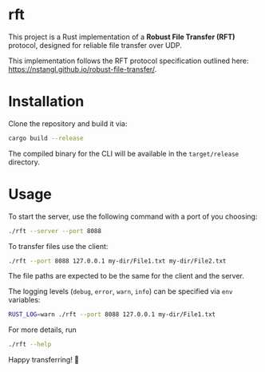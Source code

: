 # rft

This project is a Rust implementation of a **Robust File Transfer (RFT)** protocol, designed for reliable file transfer over UDP.

This implementation follows the RFT protocol specification outlined here: https://nstangl.github.io/robust-file-transfer/.


# Installation

Clone the repository and build it via:
```bash
cargo build --release
```
The compiled binary for the CLI will be available in the `target/release` directory.

# Usage

To start the server, use the following command with a port of you choosing:
```bash
./rft --server --port 8088
```

To transfer files use the client:
```bash
./rft --port 8088 127.0.0.1 my-dir/File1.txt my-dir/File2.txt
```
The file paths are expected to be the same for the client and the server.

The logging levels (`debug`, `error`, `warn`, `info`) can be specified via `env` variables:
```bash
RUST_LOG=warn ./rft --port 8088 127.0.0.1 my-dir/File1.txt
```

For more details, run
```bash
./rft --help
```

Happy transferring! 🚀

